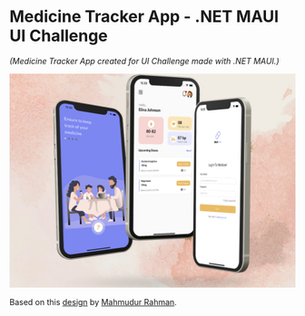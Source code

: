 # Medicine Tracker App - .NET MAUI UI Challenge

_(Medicine Tracker App created for UI Challenge made with .NET MAUI.)_

![Medicine Tracker App](images/mockup.jpg)

Based on this [design](https://dribbble.com/shots/15487383-Beauty-Product-Shop-App) by [Mahmudur Rahman](https://dribbble.com/MahmuduR).

